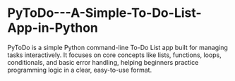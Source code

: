 # PyToDo---A-Simple-To-Do-List-App-in-Python
 PyToDo is a simple Python command-line To-Do List app built for managing tasks interactively. It focuses on core concepts like lists, functions, loops, conditionals, and basic error handling, helping beginners practice programming logic in a clear, easy-to-use format.
